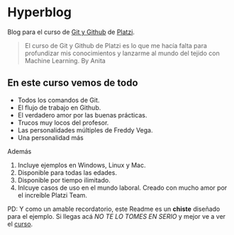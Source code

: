 # Hyperblog
Blog para el curso de [Git y Github](https://platzi.com/cursos/git-github/ "Git y Github") de [Platzi](https://platzi.com/home "Platzi").
> El curso de Git y Github de Platzi es lo que me hacía falta para profundizar mis conocimientos y lanzarme al mundo del tejido con Machine Learning.
By Anita

## En este curso vemos de todo
- Todos los comandos de Git.
- El flujo de trabajo en Github.
- El verdadero amor por las buenas prácticas.
- Trucos muy locos del profesor.
- Las personalidades múltiples de Freddy Vega.
- Una personalidad más

Además
1. Incluye ejemplos en Windows, Linux y Mac.
2. Disponible para todas las edades.
3. Disponible por tiempo ilimitado.
4. Inlcuye casos de uso en el mundo laboral.
Creado con mucho amor por el increíble Platzi Team.

PD: Y como un amable recordatorio, este Readme es un **chiste** diseñado para el ejemplo. Si llegas acá *NO TE LO TOMES EN SERIO* y mejor ve a ver el [curso](https://platzi.com/cursos/git-github/ "curso").
